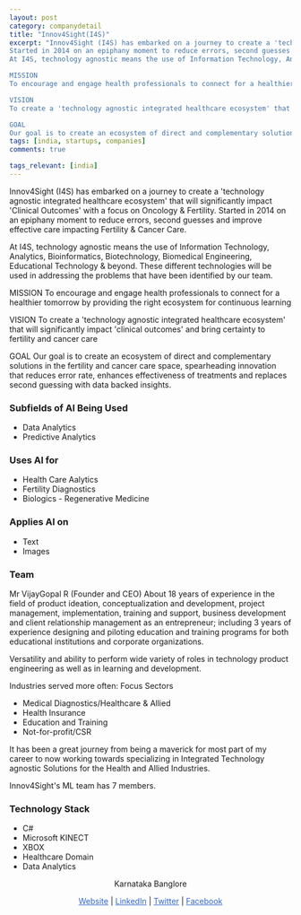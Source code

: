```yaml
---
layout: post
category: companydetail
title: "Innov4Sight(I4S)"
excerpt: "Innov4Sight (I4S) has embarked on a journey to create a 'technology agnostic integrated healthcare ecosystem' that will significantly impact 'Clinical Outcomes' with a focus on Oncology & Fertility.
Started in 2014 on an epiphany moment to reduce errors, second guesses and improve effective care impacting Fertility & Cancer Care.
At I4S, technology agnostic means the use of Information Technology, Analytics, Bioinformatics, Biotechnology, Biomedical Engineering, Educational Technology & beyond. These different technologies will be used in addressing the problems that have been identified by our team.

MISSION
To encourage and engage health professionals to connect for a healthier tomorrow by providing the right ecosystem for continuous learning

VISION
To create a 'technology agnostic integrated healthcare ecosystem' that will significantly impact 'clinical outcomes' and bring certainty to fertility and cancer care

GOAL
Our goal is to create an ecosystem of direct and complementary solutions in the fertility and cancer care space, spearheading innovation that reduces error rate, enhances effectiveness of treatments and replaces second guessing with data backed insights."
tags: [india, startups, companies]
comments: true

tags_relevant: [india]
---
```


Innov4Sight (I4S) has embarked on a journey to create a 'technology agnostic integrated healthcare ecosystem' that will significantly impact 'Clinical Outcomes' with a focus on Oncology & Fertility.
Started in 2014 on an epiphany moment to reduce errors, second guesses and improve effective care impacting Fertility & Cancer Care.

At I4S, technology agnostic means the use of Information Technology, Analytics, Bioinformatics, Biotechnology, Biomedical Engineering, Educational Technology & beyond. These different technologies will be used in addressing the problems that have been identified by our team.

MISSION
To encourage and engage health professionals to connect for a healthier tomorrow by providing the right ecosystem for continuous learning

VISION
To create a 'technology agnostic integrated healthcare ecosystem' that will significantly impact 'clinical outcomes' and bring certainty to fertility and cancer care

GOAL
Our goal is to create an ecosystem of direct and complementary solutions in the fertility and cancer care space, spearheading innovation that reduces error rate, enhances effectiveness of treatments and replaces second guessing with data backed insights.


### Subfields of AI Being Used
* Data Analytics 
* Predictive Analytics

### Uses AI for
* Health Care Aalytics 
* Fertility Diagnostics 
* Biologics - Regenerative Medicine

### Applies AI on
* Text
* Images

### Team

Mr VijayGopal R (Founder and CEO)
About 18 years of experience in the field of product ideation, conceptualization and development, project management, implementation,
training and support, business development and client relationship management as an entrepreneur; including 3 years of experience 
designing and piloting education and training programs for both educational institutions and corporate organizations. 

Versatility and ability to perform wide variety of roles in technology product engineering as well as in learning and development.

Industries served more often:
Focus Sectors
- Medical Diagnostics/Healthcare & Allied
- Health Insurance
- Education and Training
- Not-for-profit/CSR

It has been a great journey from being a maverick for most part of my career to now working towards specializing in 
Integrated Technology agnostic Solutions for the Health and Allied Industries.


Innov4Sight's ML team has 7 members.



### Technology Stack
* C# 
* Microsoft KINECT
* XBOX
* Healthcare Domain
* Data Analytics

<p align="center">Karnataka Banglore</p>

<p align="center">
<a href="http://www.4sight-health.com/" style="color:#3366CC">Website</a> |
<a href="https://www.linkedin.com/company/4sight-health-and-bio-medical-systems/?originalSubdomain=in" style="color:#3366CC">LinkedIn</a> |
<a href="https://twitter.com/innov4sight" style="color:#3366CC">Twitter</a> | <a href="https://www.facebook.com/4SightHealth/"
style="color:#3366CC">Facebook</a></p>
